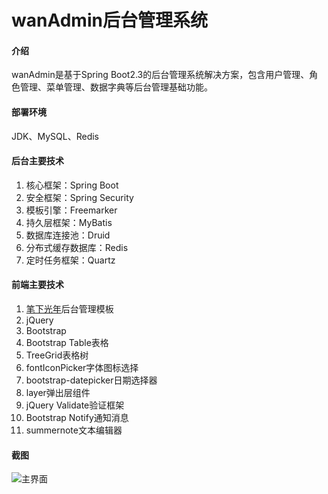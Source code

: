 # wanAdmin后台管理系统

#### 介绍
wanAdmin是基于Spring Boot2.3的后台管理系统解决方案，包含用户管理、角色管理、菜单管理、数据字典等后台管理基础功能。

#### 部署环境
JDK、MySQL、Redis


#### 后台主要技术

1. 核心框架：Spring Boot
2. 安全框架：Spring Security
3. 模板引擎：Freemarker
4. 持久层框架：MyBatis
5. 数据库连接池：Druid
6. 分布式缓存数据库：Redis
7. 定时任务框架：Quartz

#### 前端主要技术

1. [笔下光年](https://gitee.com/yinqi/Light-Year-Admin-Using-Iframe-v4)后台管理模板
2. jQuery
3. Bootstrap
4. Bootstrap Table表格
5. TreeGrid表格树
6. fontIconPicker字体图标选择
7. bootstrap-datepicker日期选择器
8. layer弹出层组件
9. jQuery Validate验证框架
10. Bootstrap Notify通知消息
11. summernote文本编辑器

#### 截图
![主界面](https://images.gitee.com/uploads/images/2021/0408/223833_b0db68ba_5563527.png "捕获.PNG")
